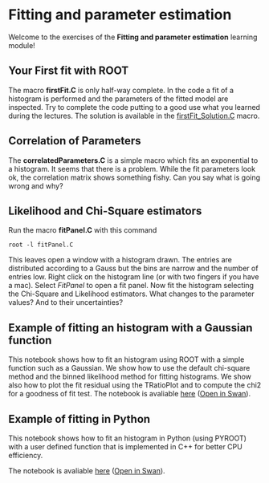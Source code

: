 # Fitting and parameter estimation
Welcome to the exercises of the **Fitting and parameter estimation** learning module!

## Your First fit with ROOT
The macro **firstFit.C** is only half-way complete. In the code a fit of a histogram is performed
and the parameters of the fitted model are inspected.
Try to complete the code putting to a good use what you learned during the lectures.
The solution is available in the [firstFit_Solution.C](firstFit_Solution.C) macro.

## Correlation of Parameters
The **correlatedParameters.C** is a simple macro which fits an exponential to a histogram. It seems that there is a problem. While the fit parameters look ok, the correlation matrix shows something fishy. Can you say what is going wrong and why?

## Likelihood and Chi-Square estimators
Run the macro **fitPanel.C** with this command
```
root -l fitPanel.C
```
This leaves open a window with a histogram drawn. The entries are distributed according to a Gauss but the bins are narrow and the number of entries low. Right click on the histogram line (or with two fingers if you have a mac). Select *FitPanel* to open a fit panel. Now fit the histogram selecting the Chi-Square and Likelihood estimators.
What changes to the parameter values? And to their uncertainties?

## Example of fitting an histogram with a Gaussian function

This notebook shows how to fit an histogram using ROOT with a simple function such as a Gaussian. We show how to use the default chi-square method and the binned likelihood method for fitting histograms. We show also how to plot the fit residual using the TRatioPlot and to compute the chi2 for a goodness of fit test.
The notebook is avaliable [here](GausFit.ipynb) ([Open in Swan](https://cern.ch/swanserver/cgi-bin/go?projurl=https://raw.githubusercontent.com/root-project/training/master/SummerStudentCourse/2022/Exercises/Fitting/GausFit.ipynb)).

## Example of fitting in Python

This notebook shows how to fit an histogram in Python (using PYROOT) with a user defined function that is implemented in C++ for better CPU efficiency.

The notebook is avaliable [here](FittingExample.ipynb) ([Open in Swan](https://cern.ch/swanserver/cgi-bin/go?projurl=https://raw.githubusercontent.com/root-project/training/master/SummerStudentCourse/2022/Exercises/Fitting/FittingExample.ipynb)).
